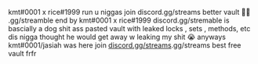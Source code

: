 kmt#0001 x rice#1999 run u niggas join discord.gg/streams better vault 🤷‍♂️ .gg/streamble end by kmt#0001 x rice#1999 discord.gg/stremable is bascially a dog shit ass pasted vault with leaked locks , sets , methods, etc dis nigga thought he would get away w leaking my shit 😭 anyways kmt#0001/jasiah was here join [discord.gg/streams](https://discord.gg/streams).gg/streams best free vault frfr
